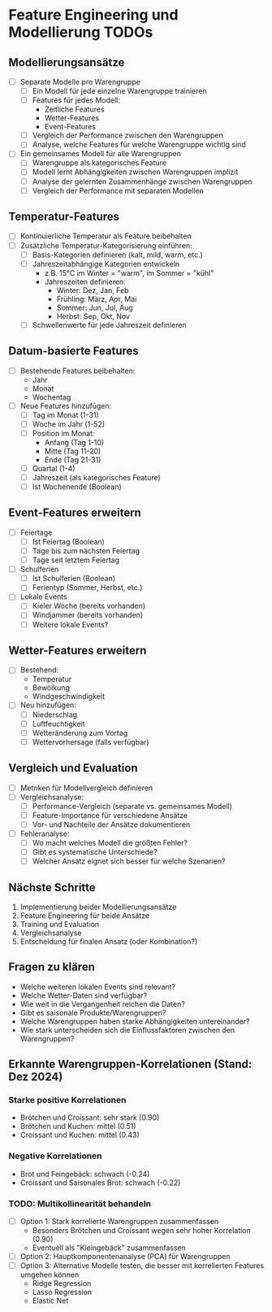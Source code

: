 # Feature Engineering und Modellierung TODOs

## Modellierungsansätze
- [ ] Separate Modelle pro Warengruppe
    - [ ] Ein Modell für jede einzelne Warengruppe trainieren
    - [ ] Features für jedes Modell:
        - Zeitliche Features
        - Wetter-Features
        - Event-Features
    - [ ] Vergleich der Performance zwischen den Warengruppen
    - [ ] Analyse, welche Features für welche Warengruppe wichtig sind

- [ ] Ein gemeinsames Modell für alle Warengruppen
    - [ ] Warengruppe als kategorisches Feature
    - [ ] Modell lernt Abhängigkeiten zwischen Warengruppen implizit
    - [ ] Analyse der gelernten Zusammenhänge zwischen Warengruppen
    - [ ] Vergleich der Performance mit separaten Modellen

## Temperatur-Features
- [ ] Kontinuierliche Temperatur als Feature beibehalten
- [ ] Zusätzliche Temperatur-Kategorisierung einführen:
    - [ ] Basis-Kategorien definieren (kalt, mild, warm, etc.)
    - [ ] Jahreszeitabhängige Kategorien entwickeln
        - z.B. 15°C im Winter = "warm", im Sommer = "kühl"
        - Jahreszeiten definieren:
            - Winter: Dez, Jan, Feb
            - Frühling: März, Apr, Mai
            - Sommer: Jun, Jul, Aug
            - Herbst: Sep, Okt, Nov
    - [ ] Schwellenwerte für jede Jahreszeit definieren

## Datum-basierte Features
- [ ] Bestehende Features beibehalten:
    - Jahr
    - Monat
    - Wochentag
- [ ] Neue Features hinzufügen:
    - [ ] Tag im Monat (1-31)
    - [ ] Woche im Jahr (1-52)
    - [ ] Position im Monat:
        - Anfang (Tag 1-10)
        - Mitte (Tag 11-20)
        - Ende (Tag 21-31)
    - [ ] Quartal (1-4)
    - [ ] Jahreszeit (als kategorisches Feature)
    - [ ] Ist Wochenende (Boolean)

## Event-Features erweitern
- [ ] Feiertage
    - [ ] Ist Feiertag (Boolean)
    - [ ] Tage bis zum nächsten Feiertag
    - [ ] Tage seit letztem Feiertag
- [ ] Schulferien
    - [ ] Ist Schulferien (Boolean)
    - [ ] Ferientyp (Sommer, Herbst, etc.)
- [ ] Lokale Events
    - [ ] Kieler Woche (bereits vorhanden)
    - [ ] Windjammer (bereits vorhanden)
    - [ ] Weitere lokale Events?

## Wetter-Features erweitern
- [ ] Bestehend:
    - Temperatur
    - Bewölkung
    - Windgeschwindigkeit
- [ ] Neu hinzufügen:
    - [ ] Niederschlag
    - [ ] Luftfeuchtigkeit
    - [ ] Wetteränderung zum Vortag
    - [ ] Wettervorhersage (falls verfügbar)

## Vergleich und Evaluation
- [ ] Metriken für Modellvergleich definieren
- [ ] Vergleichsanalyse:
    - [ ] Performance-Vergleich (separate vs. gemeinsames Modell)
    - [ ] Feature-Importance für verschiedene Ansätze
    - [ ] Vor- und Nachteile der Ansätze dokumentieren
- [ ] Fehleranalyse:
    - [ ] Wo macht welches Modell die größten Fehler?
    - [ ] Gibt es systematische Unterschiede?
    - [ ] Welcher Ansatz eignet sich besser für welche Szenarien?

## Nächste Schritte
1. Implementierung beider Modellierungsansätze
2. Feature Engineering für beide Ansätze
3. Training und Evaluation
4. Vergleichsanalyse
5. Entscheidung für finalen Ansatz (oder Kombination?)

## Fragen zu klären
- Welche weiteren lokalen Events sind relevant?
- Welche Wetter-Daten sind verfügbar?
- Wie weit in die Vergangenheit reichen die Daten?
- Gibt es saisonale Produkte/Warengruppen?
- Welche Warengruppen haben starke Abhängigkeiten untereinander?
- Wie stark unterscheiden sich die Einflussfaktoren zwischen den Warengruppen?

## Erkannte Warengruppen-Korrelationen (Stand: Dez 2024)
### Starke positive Korrelationen
- Brötchen und Croissant: sehr stark (0.90)
- Brötchen und Kuchen: mittel (0.51)
- Croissant und Kuchen: mittel (0.43)

### Negative Korrelationen
- Brot und Feingebäck: schwach (-0.24)
- Croissant und Saisonales Brot: schwach (-0.22)

### TODO: Multikollinearität behandeln
- [ ] Option 1: Stark korrelierte Warengruppen zusammenfassen
    - Besonders Brötchen und Croissant wegen sehr hoher Korrelation (0.90)
    - Eventuell als "Kleingebäck" zusammenfassen
- [ ] Option 2: Hauptkomponentenanalyse (PCA) für Warengruppen
- [ ] Option 3: Alternative Modelle testen, die besser mit korrelierten Features umgehen können
    - Ridge Regression
    - Lasso Regression
    - Elastic Net
